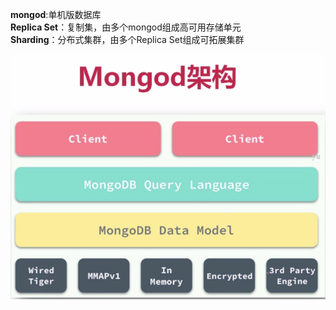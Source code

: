 
**mongod**:单机版数据库  
**Replica Set**：复制集，由多个mongod组成高可用存储单元  
**Sharding**：分布式集群，由多个Replica Set组成可拓展集群  

![mogodb架构](https://github.com/gxsaccount/database/blob/master/mogodb/pic/mongodb%E6%9E%B6%E6%9E%84.png)

